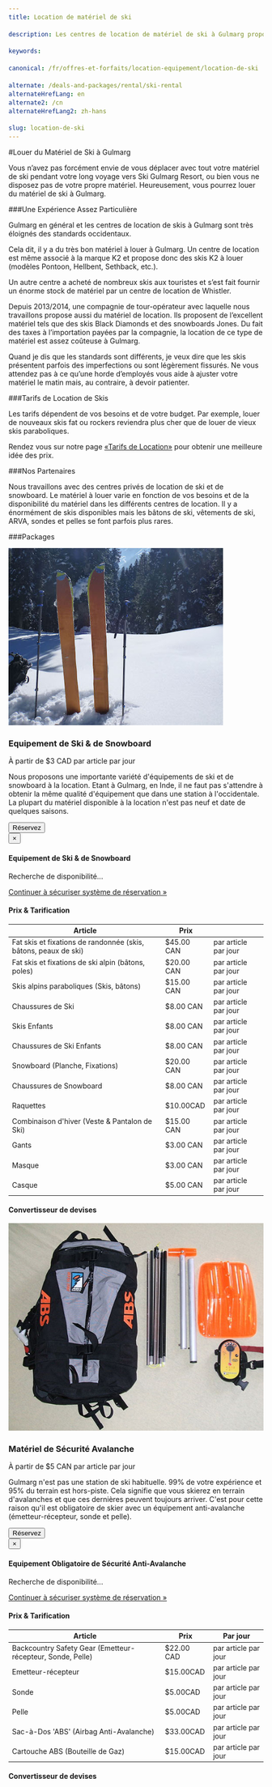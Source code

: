 ```yaml
---
title: Location de matériel de ski

description: Les centres de location de matériel de ski à Gulmarg proposent des skis, chaussures et bâtons de ski, ainsi que des vêtements de ski ou du matériel de sécurité

keywords:

canonical: /fr/offres-et-forfaits/location-equipement/location-de-ski

alternate: /deals-and-packages/rental/ski-rental
alternateHrefLang: en
alternate2: /cn
alternateHrefLang2: zh-hans

slug: location-de-ski
---
```


#Louer du Matériel de Ski à Gulmarg

Vous n’avez pas forcément envie de vous déplacer avec tout votre matériel de ski pendant votre long voyage vers Ski Gulmarg Resort, ou bien vous ne disposez pas de votre propre matériel. Heureusement, vous pourrez louer du matériel de ski à Gulmarg.

###Une Expérience Assez Particulière

Gulmarg en général et les centres de location de skis à Gulmarg sont très éloignés des standards occidentaux.

Cela dit, il y a du très bon matériel à louer à Gulmarg. Un centre de location est même associé à la marque K2 et propose donc des skis K2 à louer (modèles Pontoon, Hellbent, Sethback, etc.).

Un autre centre a acheté de nombreux skis aux touristes et s’est fait fournir un énorme stock de matériel par un centre de location de Whistler.

Depuis 2013/2014, une compagnie de tour-opérateur avec laquelle nous travaillons propose aussi du matériel de location. Ils proposent de l’excellent matériel tels que des skis Black Diamonds et des snowboards Jones. Du fait des taxes à l’importation payées par la compagnie, la location de ce type de matériel est assez coûteuse à Gulmarg.

Quand je dis que les standards sont différents, je veux dire que les skis présentent parfois des imperfections ou sont légèrement fissurés. Ne vous attendez pas à ce qu’une horde d’employés vous aide à ajuster votre matériel le matin mais, au contraire, à devoir patienter.

###Tarifs de Location de Skis

Les tarifs dépendent de vos besoins et de votre budget. Par exemple, louer de nouveaux skis fat ou rockers reviendra plus cher que de louer de vieux skis paraboliques.

Rendez vous sur notre page [«Tarifs de Location»](../prix-location) pour obtenir une meilleure idée des prix.

###Nos Partenaires

Nous travaillons avec des centres privés de location de ski et de snowboard. Le matériel à louer varie en fonction de vos besoins et de la disponibilité du matériel dans les différents centres de location. Il y a énormément de skis disponibles mais les bâtons de ski, vêtements de ski, ARVA, sondes et pelles se font parfois plus rares.

###Packages

<div class="row">
    <div class="col-sm-6 m-b-40">
        <div class="package-item-wrap">
            <div class="package-image">
                <span>
                    <img src="/user/themes/skigulmarg/images/packages/rental/rental.jpg" alt="">
                </span>
            </div>
            <div class="package-description">
                <h3>Equipement de Ski & de Snowboard</h3>
                <div class="package-price">
                    À partir de <span>$3 CAD</span> par article par jour
                </div>
                <p>
                    Nous proposons une importante variété d'équipements de ski et de snowboard à la location. Etant à Gulmarg, en Inde, il ne faut pas s'attendre à obtenir la même qualité d'équipement que dans une station à l'occidentale. La plupart du matériel disponible à la location n'est pas neuf et date de quelques saisons.
                </p>
                <button
                    class="btn btn-rounded btn-outline"
                    type="button"
                    data-target="#modal-checkfront-1"
                    data-toggle="modal"
                    data-checkfront-target="CHECKFRONT_WIDGET_01"
                    data-checkfront-item-id="16"
                    data-checkfront-category-id="2"
                    data-checkfront-options="hidesearch">
                    Réservez
                </button>
                <div class="modal fade" id="modal-checkfront-1" aria-hidden="true">
                    <div class="modal-dialog">
                        <div class="modal-content">
                            <div class="modal-header">
                                <button
                                    class="close"
                                    type="button"
                                    data-dismiss="modal"
                                    aria-hidden="true">
                                    ×
                                </button>
                                <h4 class="modal-title">Equipement de Ski & de Snowboard</h4>
                            </div>
                            <div class="modal-body">
                                <div id="CHECKFRONT_WIDGET_01">
                                    <p class="searching-availability">
                                        Recherche de disponibilité...
                                    </p>
                                </div>
                                <noscript>
                                    <a href="https://skigulmarg.checkfront.com/reserve/" class="font-16">
                                        Continuer à sécuriser système de réservation &raquo;
                                    </a>
                                </noscript>
                                <div class="accordion pricing">
                                    <article class="ac-item">
                                        <h4 class="ac-title">Prix & Tarification</h4>
                                        <div class="ac-content">
                                            <div class="table-container">
                                                <table class="table">
                                                    <thead>
                                                        <tr>
                                                            <th>Article</th>
                                                            <th>Prix</th>
                                                            <th></th>
                                                        </tr>
                                                    </thead>
                                                    <tbody>
                                                        <tr>
                                                            <td>Fat skis et fixations de randonnée (skis, bâtons, peaux de ski)</td>
                                                            <td>$45.00  CAN</td>
                                                            <td>par article par jour</td>
                                                        </tr>
                                                        <tr>
                                                            <td>Fat skis et fixations de ski alpin (bâtons, poles)</td>
                                                            <td>$20.00 CAN</td>
                                                            <td>par article par jour</td>
                                                        </tr>
                                                        <tr>
                                                            <td>Skis alpins paraboliques (Skis, bâtons)</td>
                                                            <td>$15.00 CAN</td>
                                                            <td>par article par jour</td>
                                                        </tr>
                                                        <tr>
                                                            <td>Chaussures de Ski</td>
                                                            <td>$8.00 CAN</td>
                                                            <td>par article par jour</td>
                                                        </tr>
                                                        <tr>
                                                            <td>Skis Enfants</td>
                                                            <td>$8.00 CAN</td>
                                                            <td>par article par jour</td>
                                                        </tr>
                                                        <tr>
                                                            <td>Chaussures de Ski Enfants</td>
                                                            <td>$8.00 CAN</td>
                                                            <td>par article par jour</td>
                                                        </tr>
                                                        <tr>
                                                            <td>Snowboard (Planche, Fixations)</td>
                                                            <td>$20.00 CAN</td>
                                                            <td>par article par jour</td>
                                                        </tr>
                                                        <tr>
                                                            <td>Chaussures de Snowboard</td>
                                                            <td>$8.00 CAN</td>
                                                            <td>par article par jour</td>
                                                        </tr>
                                                        <tr>
                                                            <td>Raquettes</td>
                                                            <td>$10.00CAD</td>
                                                            <td>par article par jour</td>
                                                        </tr>
                                                        <tr>
                                                            <td>Combinaison d'hiver (Veste & Pantalon de Ski)</td>
                                                            <td>$15.00 CAN</td>
                                                            <td>par article par jour</td>
                                                        </tr>
                                                        <tr>
                                                            <td>Gants</td>
                                                            <td>$3.00 CAN</td>
                                                            <td>par article par jour</td>
                                                        </tr>
                                                        <tr>
                                                            <td>Masque</td>
                                                            <td>$3.00 CAN</td>
                                                            <td>par article par jour</td>
                                                        </tr>
                                                        <tr>
                                                            <td>Casque</td>
                                                            <td>$5.00 CAN</td>
                                                            <td>par article par jour</td>
                                                        </tr>
                                                    </tbody>
                                                </table>
                                            </div>
                                        </div>
                                    </article>
                                    <article class="ac-item" style="margin-top: -1px">
                                        <h4 class="ac-title">Convertisseur de devises</h4>
                                        <div class="ac-content">
                                            <div class="currency-converter">
                                                <script src="https://w.fxexchangerate.com/converter.php?fm=CAD&ft=EUR&lg=en&am=1&ty=1"></script>
                                            </div>
                                        </div>
                                    </article>
                                </div>
                            </div>
                        </div>
                    </div>
                </div>
            </div>
        </div>
    </div>
    <div class="col-sm-6 m-b-40">
        <div class="package-item-wrap">
            <div class="package-image">
                <span>
                    <img src="/user/themes/skigulmarg/images/packages/rental/rescue_equipment.jpg" alt="Location - Equipement de sécurité avalanche">
                </span>
            </div>
            <div class="package-description">
                <h3>Matériel de Sécurité Avalanche</h3>
                <div class="package-price">
                    À partir de <span>$5 CAN</span> par article par jour
                </div>
                <p>
                    Gulmarg n'est pas une station de ski habituelle. 99% de votre expérience et 95% du terrain est hors-piste. Cela signifie que vous skierez en terrain d'avalanches et que ces dernières peuvent toujours arriver. C'est pour cette raison qu'il est obligatoire de skier avec un équipement anti-avalanche (émetteur-récepteur, sonde et pelle).  
                </p>
                <button
                    class="btn btn-rounded btn-outline"
                    type="button"
                    data-target="#modal-checkfront-2"
                    data-toggle="modal"
                    data-checkfront-target="CHECKFRONT_WIDGET_02"
                    data-checkfront-item-id="30"
                    data-checkfront-category-id="2"
                    data-checkfront-options="hidesearch">
                    Réservez
                </button>
                <div class="modal fade" id="modal-checkfront-2" aria-hidden="true">
                    <div class="modal-dialog">
                        <div class="modal-content">
                            <div class="modal-header">
                                <button
                                    class="close"
                                    type="button"
                                    data-dismiss="modal"
                                    aria-hidden="true">
                                    ×
                                </button>
                                <h4 class="modal-title">Equipement Obligatoire de Sécurité Anti-Avalanche</h4>
                            </div>
                            <div class="modal-body">
                                <div id="CHECKFRONT_WIDGET_02">
                                    <p class="searching-availability">
                                        Recherche de disponibilité...
                                    </p>
                                </div>
                                <noscript>
                                    <a href="https://skigulmarg.checkfront.com/reserve/" class="font-16">
                                        Continuer à sécuriser système de réservation &raquo;
                                    </a>
                                </noscript>
                                <div class="accordion pricing">
                                    <article class="ac-item">
                                        <h4 class="ac-title">Prix & Tarification</h4>
                                        <div class="ac-content">
                                            <div class="table-container">
                                                <table class="table">
                                                    <thead>
                                                        <tr>
                                                            <th>Article</th>
                                                            <th>Prix</th>
                                                            <th>Par jour</th>
                                                        </tr>
                                                    </thead>
                                                    <tbody>
                                                        <tr>
                                                            <td>Backcountry Safety Gear (Emetteur-récepteur, Sonde, Pelle)</td>
                                                            <td>$22.00 CAD</td>
                                                            <td>par article par jour</td>
                                                        </tr>
                                                        <tr>
                                                            <td>Emetteur-récepteur</td>
                                                            <td>$15.00CAD</td>
                                                            <td>par article par jour</td>
                                                        </tr>
                                                        <tr>
                                                            <td>Sonde</td>
                                                            <td>$5.00CAD</td>
                                                            <td>par article par jour</td>
                                                        </tr>
                                                        <tr>
                                                            <td>Pelle</td>
                                                            <td>$5.00CAD</td>
                                                            <td>par article par jour</td>
                                                        </tr>
                                                        <tr>
                                                            <td>Sac-à-Dos 'ABS' (Airbag Anti-Avalanche)</td>
                                                            <td>$33.00CAD</td>
                                                            <td>par article par jour</td>
                                                        </tr>
                                                        <tr>
                                                            <td>Cartouche ABS (Bouteille de Gaz)</td>
                                                            <td>$15.00CAD</td>
                                                            <td>par article par jour</td>
                                                        </tr>
                                                    </tbody>
                                                </table>
                                            </div>
                                        </div>
                                    </article>
                                    <article class="ac-item" style="margin-top: -1px">
                                        <h4 class="ac-title">Convertisseur de devises</h4>
                                        <div class="ac-content">
                                            <div class="currency-converter">
                                                <script src="https://w.fxexchangerate.com/converter.php?fm=CAD&ft=EUR&lg=en&am=1&ty=1"></script>
                                            </div>
                                        </div>
                                    </article>
                                </div>
                            </div>
                        </div>
                    </div>
                </div>
            </div>
        </div>
    </div>
</div>

